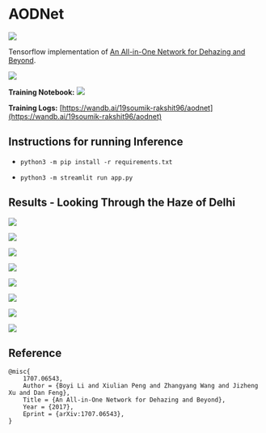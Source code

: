 # AODNet

[![](https://static.streamlit.io/badges/streamlit_badge_black_white.svg)](https://share.streamlit.io/soumik12345/aodnet/app.py)

Tensorflow implementation of [An All-in-One Network for Dehazing and Beyond](https://arxiv.org/pdf/1707.06543.pdf).

![](./assets/aodnet_architecture.jpg)

**Training Notebook:** [![](https://colab.research.google.com/assets/colab-badge.svg)](https://colab.research.google.com/github/soumik12345/AODNet/blob/master/notebooks/AODnet_Train.ipynb)

**Training Logs:** [https://wandb.ai/19soumik-rakshit96/aodnet](https://wandb.ai/19soumik-rakshit96/aodnet)

## Instructions for running Inference

- `python3 -m pip install -r requirements.txt`

- `python3 -m streamlit run app.py`

## Results - Looking Through the Haze of Delhi

![](./assets/sample_1.png)

![](./assets/sample_2.png)

![](./assets/sample_3.png)

![](./assets/sample_4.png)

![](./assets/sample_5.png)

![](./assets/sample_6.png)

![](./assets/sample_7.png)

![](./assets/sample_8.png)

## Reference

```
@misc{
    1707.06543,
    Author = {Boyi Li and Xiulian Peng and Zhangyang Wang and Jizheng Xu and Dan Feng},
    Title = {An All-in-One Network for Dehazing and Beyond},
    Year = {2017},
    Eprint = {arXiv:1707.06543},
}
```
